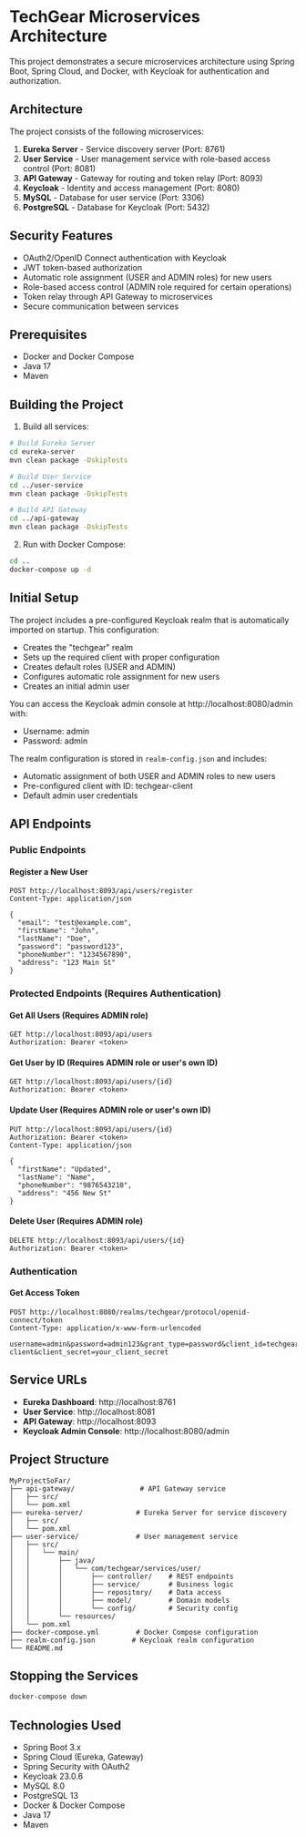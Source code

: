 # TechGear Microservices Architecture

This project demonstrates a secure microservices architecture using Spring Boot, Spring Cloud, and Docker, with Keycloak for authentication and authorization.

## Architecture

The project consists of the following microservices:

1. **Eureka Server** - Service discovery server (Port: 8761)
2. **User Service** - User management service with role-based access control (Port: 8081)
3. **API Gateway** - Gateway for routing and token relay (Port: 8093)
4. **Keycloak** - Identity and access management (Port: 8080)
5. **MySQL** - Database for user service (Port: 3306)
6. **PostgreSQL** - Database for Keycloak (Port: 5432)

## Security Features

- OAuth2/OpenID Connect authentication with Keycloak
- JWT token-based authorization
- Automatic role assignment (USER and ADMIN roles) for new users
- Role-based access control (ADMIN role required for certain operations)
- Token relay through API Gateway to microservices
- Secure communication between services

## Prerequisites

- Docker and Docker Compose
- Java 17
- Maven

## Building the Project

1. Build all services:

```bash
# Build Eureka Server
cd eureka-server
mvn clean package -DskipTests

# Build User Service
cd ../user-service
mvn clean package -DskipTests

# Build API Gateway
cd ../api-gateway
mvn clean package -DskipTests
```

2. Run with Docker Compose:

```bash
cd ..
docker-compose up -d
```

## Initial Setup

The project includes a pre-configured Keycloak realm that is automatically imported on startup. This configuration:

- Creates the "techgear" realm
- Sets up the required client with proper configuration
- Creates default roles (USER and ADMIN)
- Configures automatic role assignment for new users
- Creates an initial admin user

You can access the Keycloak admin console at http://localhost:8080/admin with:
- Username: admin
- Password: admin

The realm configuration is stored in `realm-config.json` and includes:
- Automatic assignment of both USER and ADMIN roles to new users
- Pre-configured client with ID: techgear-client
- Default admin user credentials

## API Endpoints

### Public Endpoints

#### Register a New User
```http
POST http://localhost:8093/api/users/register
Content-Type: application/json

{
  "email": "test@example.com",
  "firstName": "John",
  "lastName": "Doe",
  "password": "password123",
  "phoneNumber": "1234567890",
  "address": "123 Main St"
}
```

### Protected Endpoints (Requires Authentication)

#### Get All Users (Requires ADMIN role)
```http
GET http://localhost:8093/api/users
Authorization: Bearer <token>
```

#### Get User by ID (Requires ADMIN role or user's own ID)
```http
GET http://localhost:8093/api/users/{id}
Authorization: Bearer <token>
```

#### Update User (Requires ADMIN role or user's own ID)
```http
PUT http://localhost:8093/api/users/{id}
Authorization: Bearer <token>
Content-Type: application/json

{
  "firstName": "Updated",
  "lastName": "Name",
  "phoneNumber": "9876543210",
  "address": "456 New St"
}
```

#### Delete User (Requires ADMIN role)
```http
DELETE http://localhost:8093/api/users/{id}
Authorization: Bearer <token>
```

### Authentication

#### Get Access Token
```http
POST http://localhost:8080/realms/techgear/protocol/openid-connect/token
Content-Type: application/x-www-form-urlencoded

username=admin&password=admin123&grant_type=password&client_id=techgear-client&client_secret=your_client_secret
```

## Service URLs

- **Eureka Dashboard**: http://localhost:8761
- **User Service**: http://localhost:8081
- **API Gateway**: http://localhost:8093
- **Keycloak Admin Console**: http://localhost:8080/admin

## Project Structure

```
MyProjectSoFar/
├── api-gateway/                # API Gateway service
│   ├── src/
│   └── pom.xml
├── eureka-server/             # Eureka Server for service discovery
│   ├── src/
│   └── pom.xml
├── user-service/              # User management service
│   ├── src/
│   │   └── main/
│   │       ├── java/
│   │       │   └── com/techgear/services/user/
│   │       │       ├── controller/    # REST endpoints
│   │       │       ├── service/       # Business logic
│   │       │       ├── repository/    # Data access
│   │       │       ├── model/         # Domain models
│   │       │       └── config/        # Security config
│   │       └── resources/
│   └── pom.xml
├── docker-compose.yml         # Docker Compose configuration
├── realm-config.json         # Keycloak realm configuration
└── README.md
```

## Stopping the Services

```bash
docker-compose down
```

## Technologies Used

- Spring Boot 3.x
- Spring Cloud (Eureka, Gateway)
- Spring Security with OAuth2
- Keycloak 23.0.6
- MySQL 8.0
- PostgreSQL 13
- Docker & Docker Compose
- Java 17
- Maven